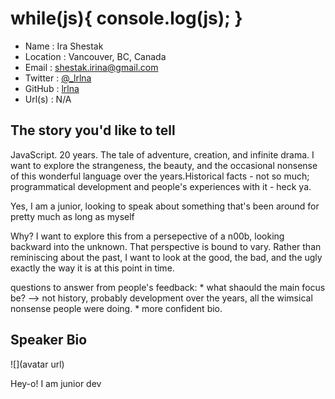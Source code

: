 # while(js){ console.log(js); }

* Name      : Ira Shestak 
* Location  : Vancouver, BC, Canada 
* Email     : shestak.irina@gmail.com 
* Twitter   : [@_lrlna](twitter.com/_lrlna)
* GitHub    : [lrlna](github.com/lrlna)
* Url(s)    : N/A 

## The story you'd like to tell

JavaScript. 20 years. The tale of adventure, creation, and infinite drama. I want to explore the strangeness, the beauty, and the occasional nonsense of this wonderful language over the years.Historical facts - not so much; programmatical development and people's experiences with it - heck ya.

Yes, I am a junior, looking to speak about something that's been around for pretty much as long as myself

Why? I want to explore this from a persepective of a n00b, looking backward into the unknown. That perspective is bound to vary. Rather than reminiscing about the past, I want to look at the good, the bad, and the ugly exactly the way it is at this point in time. 

questions to answer from people's feedback:
	* what shaould the main focus be? --> not history, probably development over the years, all the wimsical nonsense people were doing.
	* more confident bio. 
## Speaker Bio

![](avatar url)

Hey-o! I am junior dev 
